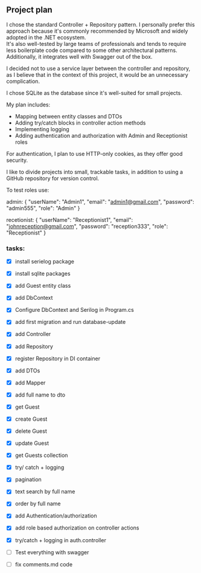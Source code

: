 ﻿## Project plan

I chose the standard Controller + Repository pattern. I personally prefer this approach because it's commonly recommended by Microsoft and widely adopted in the .NET ecosystem.  
It's also well-tested by large teams of professionals and tends to require less boilerplate code compared to some other architectural patterns. Additionally, it integrates well with Swagger out of the box.  

I decided not to use a service layer between the controller and repository, as I believe that in the context of this project, it would be an unnecessary complication.  

I chose SQLite as the database since it's well-suited for small projects.  

My plan includes:

- Mapping between entity classes and DTOs
- Adding try/catch blocks in controller action methods 
- Implementing logging
- Adding authentication and authorization with Admin and Receptionist roles

For authentication, I plan to use HTTP-only cookies, as they offer good security.

I like to divide projects into small, trackable tasks, in addition to using a GitHub repository for version control.

To test roles use:

admin:
{
  "userName": "Admin1",
  "email": "admin1@gmail.com",
  "password": "admin555",
  "role": "Admin"
}

recetionist:
{
  "userName": "Receptionist1",
  "email": "johnreception@gmail.com",
  "password": "reception333",
  "role": "Receptionist"
}


### tasks:

- [x] install serielog package
- [x] install sqlite packages
- [x] add Guest entity class 
- [x] add DbContext
- [x] Configure DbContext and Serilog in Program.cs
- [x] add first migration and run database-update  
- [x] add Controller
- [x] add Repository
- [x] register Repository in DI container
- [x] add DTOs
- [x] add Mapper

- [x] add full name to dto

- [x] get Guest
- [x] create Guest
- [x] delete Guest
- [x] update Guest
- [x] get Guests collection

- [x] try/ catch + logging
- [x] pagination
- [x] text search by full name
- [x] order by full name

- [x] add Authentication/authorization
- [x] add role based authorization on controller actions
- [x] try/catch + logging in auth.controller

- [ ] Test everything with swagger
- [ ] fix comments.md code